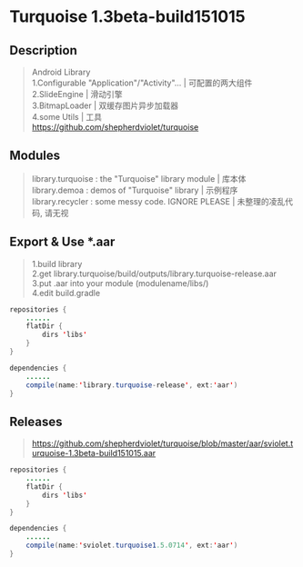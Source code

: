 # Turquoise 1.3beta-build151015

## Description
> Android Library<br/>
> 1.Configurable "Application"/"Activity"... | 可配置的两大组件<br/>
> 2.SlideEngine | 滑动引擎<br/>
> 3.BitmapLoader | 双缓存图片异步加载器<br/>
> 4.some Utils | 工具<br/>
> https://github.com/shepherdviolet/turquoise <br/>

## Modules
> library.turquoise : the "Turquoise" library module  |  库本体 <br/>
> library.demoa : demos of "Turquoise" library  |  示例程序 <br/>
> library.recycler : some messy code. IGNORE PLEASE  |  未整理的凌乱代码, 请无视 <br/>

## Export & Use *.aar
>1.build library <br/>
>2.get library.turquoise/build/outputs/library.turquoise-release.aar <br/>
>3.put .aar into your module (modulename/libs/) <br/>
>4.edit build.gradle <br/>

```java
repositories {
    ......
    flatDir {
        dirs 'libs'
    }
}
```

```java
dependencies {
    ......
    compile(name:'library.turquoise-release', ext:'aar')
}
```

## Releases
>https://github.com/shepherdviolet/turquoise/blob/master/aar/sviolet.turquoise-1.3beta-build151015.aar<br/>

```java
repositories {
    ......
    flatDir {
        dirs 'libs'
    }
}
```

```java
dependencies {
    ......
    compile(name:'sviolet.turquoise1.5.0714', ext:'aar')
}
```
